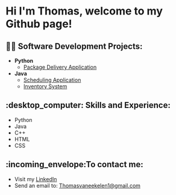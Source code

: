 <h1>Hi I'm Thomas, welcome to my Github page!<br/></h1>

<h2>👨‍💻 Software Development Projects:</h2>

- <b>Python</b>
  - [Package Delivery Application](https://github.com/ThomasVan2/Package-Delivery-Application)
- <b>Java</b>
  - [Scheduling Application]()
  - [Inventory System]()

<h2>:desktop_computer: Skills and Experience: </h2>

* Python
* Java
* C++
* HTML
* CSS

<h2>:incoming_envelope:To contact me:</h2>

* Visit my <a href="https://www.linkedin.com/in/joshmadakor/">LinkedIn</a>
* Send an email to: Thomasvaneekelen1@gmail.com
